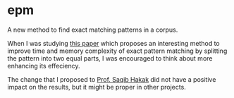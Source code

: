 # epm
A new method to find exact matching patterns in a corpus.

When I was studying [this paper](https://journals.plos.org/plosone/article?id=10.1371/journal.pone.0200912) which proposes an interesting method to improve time and memory complexity of exact pattern matching by splitting the pattern into two equal parts, I was encouraged to think about more enhancing its effeciency.

The change that I proposed to [Prof. Saqib Hakak](https://scholar.google.com/citations?hl=en&user=_16fHwIAAAAJ&view_op=list_works&sortby=pubdate#) did not have a positive impact on the results, but it might be proper in other projects.
